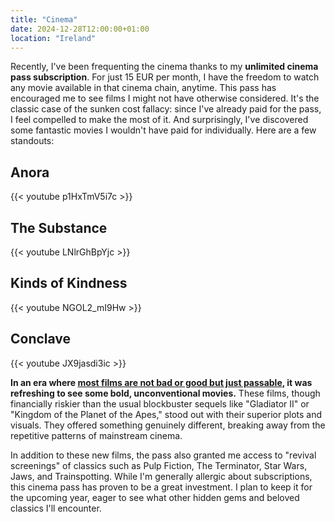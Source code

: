 ```yaml
---
title: "Cinema"
date: 2024-12-28T12:00:00+01:00
location: "Ireland"
---
```


Recently, I've been frequenting the cinema thanks to my **unlimited cinema pass subscription**. For just 15 EUR per month, I have the freedom to watch any movie available in that cinema chain, anytime. This pass has encouraged me to see films I might not have otherwise considered. It's the classic case of the sunken cost fallacy: since I've already paid for the pass, I feel compelled to make the most of it. And surprisingly, I've discovered some fantastic movies I wouldn't have paid for individually. Here are a few standouts:

## Anora

{{< youtube p1HxTmV5i7c >}}

## The Substance

{{< youtube LNlrGhBpYjc >}}

## Kinds of Kindness

{{< youtube NGOL2_mI9Hw >}}

## Conclave

{{< youtube JX9jasdi3ic >}}

**In an era where [most films are not bad or good but just passable](https://www.quora.com/Why-are-mainstream-films-so-average-these-days-Hear-me-out), it was refreshing to see some bold, unconventional movies.** These films, though financially riskier than the usual blockbuster sequels like "Gladiator II" or "Kingdom of the Planet of the Apes," stood out with their superior plots and visuals. They offered something genuinely different, breaking away from the repetitive patterns of mainstream cinema.

In addition to these new films, the pass also granted me access to "revival screenings" of classics such as Pulp Fiction, The Terminator, Star Wars, Jaws, and Trainspotting. While I'm generally allergic about subscriptions, this cinema pass has proven to be a great investment. I plan to keep it for the upcoming year, eager to see what other hidden gems and beloved classics I'll encounter.
